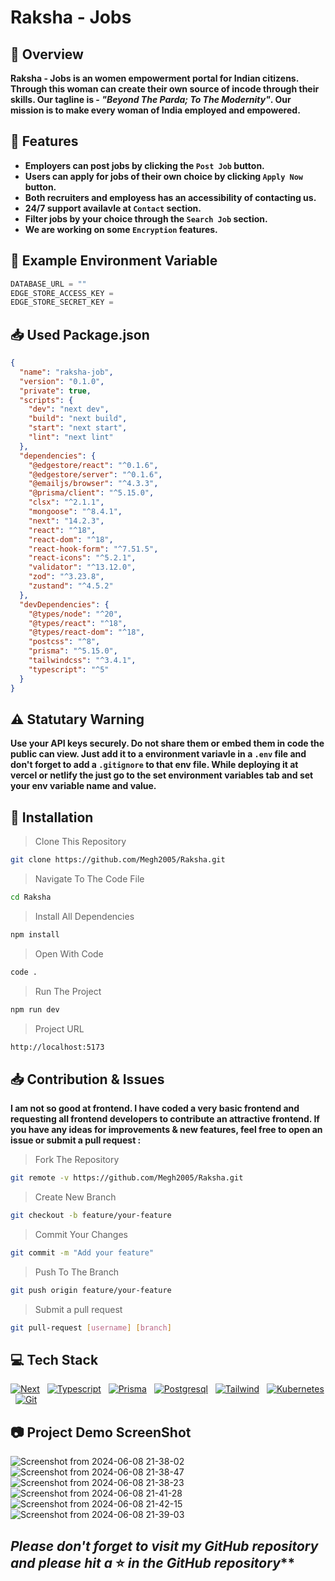 # Raksha - Jobs
## :information_desk_person: Overview
**Raksha - Jobs is an women empowerment portal for Indian citizens. Through this woman can create their own source of incode through their skills. Our tagline is - _"Beyond The Parda; To The Modernity"_. Our mission is to make every woman of India employed and empowered.**

## :nut_and_bolt: Features
- **Employers can post jobs by clicking the `Post Job` button.**
- **Users can apply for jobs of their own choice by clicking `Apply Now` button.**
- **Both recruiters and employess has an accessibility of contacting us.**
- **24/7 support availavle at `Contact` section.**
- **Filter jobs by your choice through the `Search Job` section.**
- **We are working on some `Encryption` features.**

## :closed_lock_with_key: Example Environment Variable

```javascript
DATABASE_URL = ""
EDGE_STORE_ACCESS_KEY =
EDGE_STORE_SECRET_KEY =
```

## :inbox_tray: Used Package.json

```json
{
  "name": "raksha-job",
  "version": "0.1.0",
  "private": true,
  "scripts": {
    "dev": "next dev",
    "build": "next build",
    "start": "next start",
    "lint": "next lint"
  },
  "dependencies": {
    "@edgestore/react": "^0.1.6",
    "@edgestore/server": "^0.1.6",
    "@emailjs/browser": "^4.3.3",
    "@prisma/client": "^5.15.0",
    "clsx": "^2.1.1",
    "mongoose": "^8.4.1",
    "next": "14.2.3",
    "react": "^18",
    "react-dom": "^18",
    "react-hook-form": "^7.51.5",
    "react-icons": "^5.2.1",
    "validator": "^13.12.0",
    "zod": "^3.23.8",
    "zustand": "^4.5.2"
  },
  "devDependencies": {
    "@types/node": "^20",
    "@types/react": "^18",
    "@types/react-dom": "^18",
    "postcss": "^8",
    "prisma": "^5.15.0",
    "tailwindcss": "^3.4.1",
    "typescript": "^5"
  }
}
```
## :warning: Statutary Warning
**Use your API keys securely. Do not share them or embed them in code the public can view. Just add it to a environment variavle in a `.env` file and don't forget to add a `.gitignore` to that env file. While deploying it at vercel or netlify the just go to the set environment variables  tab and set your env variable name and value.**

## :floppy_disk: Installation

> Clone This Repository

```sh
git clone https://github.com/Megh2005/Raksha.git
```

> Navigate To The Code File

```sh
cd Raksha
```

> Install All Dependencies

```sh
npm install
```

> Open With Code

```sh
code .
```

> Run The Project

```sh
npm run dev
```

> Project URL

```sh
http://localhost:5173
```

## :inbox_tray: Contribution & Issues
**I am not so good at frontend. I have coded a very basic frontend and requesting all frontend developers to contribute an attractive frontend. If you have any ideas for improvements & new features, feel free to open an issue or submit a pull request :**
> Fork The Repository
```sh
git remote -v https://github.com/Megh2005/Raksha.git
```
> Create New Branch 
```sh
git checkout -b feature/your-feature
```
> Commit Your Changes
```sh
git commit -m "Add your feature"
```
> Push To The Branch
```sh
git push origin feature/your-feature
```
> Submit a pull request
```sh
git pull-request [username] [branch]
```

## :computer: Tech Stack

[![Next](https://skillicons.dev/icons?i=next)](https://skillicons.dev) &nbsp;
[![Typescript](https://skillicons.dev/icons?i=typescript)](https://skillicons.dev) &nbsp;
[![Prisma](https://skillicons.dev/icons?i=prisma)](https://skillicons.dev) &nbsp;
[![Postgresql](https://skillicons.dev/icons?i=postgres)](https://skillicons.dev) &nbsp;
[![Tailwind](https://skillicons.dev/icons?i=tailwind)](https://skillicons.dev) &nbsp;
[![Kubernetes](https://skillicons.dev/icons?i=kubernetes)](https://skillicons.dev) &nbsp;
[![Git](https://skillicons.dev/icons?i=git)](https://skillicons.dev) &nbsp;

## :camera: Project Demo ScreenShot

![Screenshot from 2024-06-08 21-38-02](https://github.com/Megh2005/Jobpedia/assets/147889330/066840d5-3687-4c5d-ae86-e6113d11d5e7)
![Screenshot from 2024-06-08 21-38-47](https://github.com/Megh2005/Jobpedia/assets/147889330/1b3e4a05-f0f7-47d7-92f9-52595707b4ee)
![Screenshot from 2024-06-08 21-38-23](https://github.com/Megh2005/Jobpedia/assets/147889330/5cd27a61-0d35-47fa-b790-bf181206116e)
![Screenshot from 2024-06-08 21-41-28](https://github.com/Megh2005/Jobpedia/assets/147889330/0d121bcf-6961-4ce4-b280-542ba163146d)
![Screenshot from 2024-06-08 21-42-15](https://github.com/Megh2005/Jobpedia/assets/147889330/9c3b3bc3-ae41-408c-93e0-085d91ce6e77)
![Screenshot from 2024-06-08 21-39-03](https://github.com/Megh2005/Jobpedia/assets/147889330/c36774f8-cf86-4eb0-b739-043af9b00d77)

## _Please don't forget to visit my GitHub repository and please hit a_ :star: _in the GitHub repository_**